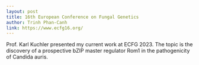 ```yaml
---
layout: post
title: 16th European Conference on Fungal Genetics
author: Trinh Phan-Canh
link: https://www.ecfg16.org/
---
```


Prof. Karl Kuchler presented my current work at ECFG 2023. The topic is the discovery of a prospective bZIP master regulator Rom1 in the pathogenicity of Candida auris.
